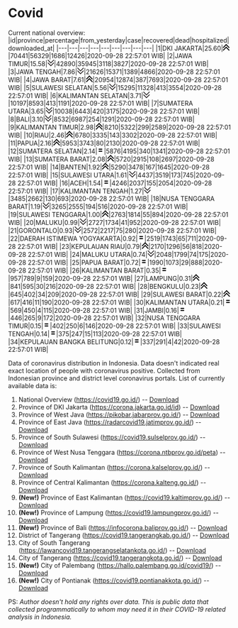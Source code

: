# Covid
Current national overview:
|id|province|percentage|from_yesterday|case|recovered|dead|hospitalized|downloaded_at|
|---|---|---|---|---|---|---|---|---|
|1|DKI JAKARTA|25.60|![up](https://github.com/ariefrachmannn/covid/raw/master/img/rsz_img_186982.png)|70441|56329|1686|12426|2020-09-28 22:57:01 WIB|
|2|JAWA TIMUR|15.58|![down](https://github.com/ariefrachmannn/covid/raw/master/img/rsz_down.png)|42890|35945|3118|3827|2020-09-28 22:57:01 WIB|
|3|JAWA TENGAH|7.86|![down](https://github.com/ariefrachmannn/covid/raw/master/img/rsz_down.png)|21626|15371|1389|4866|2020-09-28 22:57:01 WIB|
|4|JAWA BARAT|7.61|![up](https://github.com/ariefrachmannn/covid/raw/master/img/rsz_img_186982.png)|20954|12874|387|7693|2020-09-28 22:57:01 WIB|
|5|SULAWESI SELATAN|5.56|![down](https://github.com/ariefrachmannn/covid/raw/master/img/rsz_down.png)|15295|11328|413|3554|2020-09-28 22:57:01 WIB|
|6|KALIMANTAN SELATAN|3.71|![down](https://github.com/ariefrachmannn/covid/raw/master/img/rsz_down.png)|10197|8593|413|1191|2020-09-28 22:57:01 WIB|
|7|SUMATERA UTARA|3.65|![down](https://github.com/ariefrachmannn/covid/raw/master/img/rsz_down.png)|10038|6443|420|3175|2020-09-28 22:57:01 WIB|
|8|BALI|3.10|![down](https://github.com/ariefrachmannn/covid/raw/master/img/rsz_down.png)|8532|6987|254|1291|2020-09-28 22:57:01 WIB|
|9|KALIMANTAN TIMUR|2.98|![up](https://github.com/ariefrachmannn/covid/raw/master/img/rsz_img_186982.png)|8210|5322|299|2589|2020-09-28 22:57:01 WIB|
|10|RIAU|2.46|![up](https://github.com/ariefrachmannn/covid/raw/master/img/rsz_img_186982.png)|6780|3335|143|3302|2020-09-28 22:57:01 WIB|
|11|PAPUA|2.16|![up](https://github.com/ariefrachmannn/covid/raw/master/img/rsz_img_186982.png)|5953|3743|80|2130|2020-09-28 22:57:01 WIB|
|12|SUMATERA SELATAN|2.14|![equal](https://github.com/ariefrachmannn/covid/raw/master/img/rsz_equal.png)|5876|4195|340|1341|2020-09-28 22:57:01 WIB|
|13|SUMATERA BARAT|2.08|![up](https://github.com/ariefrachmannn/covid/raw/master/img/rsz_img_186982.png)|5720|2915|108|2697|2020-09-28 22:57:01 WIB|
|14|BANTEN|1.92|![up](https://github.com/ariefrachmannn/covid/raw/master/img/rsz_img_186982.png)|5290|3478|167|1645|2020-09-28 22:57:01 WIB|
|15|SULAWESI UTARA|1.61|![down](https://github.com/ariefrachmannn/covid/raw/master/img/rsz_down.png)|4437|3519|173|745|2020-09-28 22:57:01 WIB|
|16|ACEH|1.54|![equal](https://github.com/ariefrachmannn/covid/raw/master/img/rsz_equal.png)|4246|2037|155|2054|2020-09-28 22:57:01 WIB|
|17|KALIMANTAN TENGAH|1.27|![down](https://github.com/ariefrachmannn/covid/raw/master/img/rsz_down.png)|3485|2662|130|693|2020-09-28 22:57:01 WIB|
|18|NUSA TENGGARA BARAT|1.19|![down](https://github.com/ariefrachmannn/covid/raw/master/img/rsz_down.png)|3265|2555|194|516|2020-09-28 22:57:01 WIB|
|19|SULAWESI TENGGARA|1.00|![up](https://github.com/ariefrachmannn/covid/raw/master/img/rsz_img_186982.png)|2763|1814|55|894|2020-09-28 22:57:01 WIB|
|20|MALUKU|0.99|![down](https://github.com/ariefrachmannn/covid/raw/master/img/rsz_down.png)|2727|1734|41|952|2020-09-28 22:57:01 WIB|
|21|GORONTALO|0.93|![down](https://github.com/ariefrachmannn/covid/raw/master/img/rsz_down.png)|2572|2217|75|280|2020-09-28 22:57:01 WIB|
|22|DAERAH ISTIMEWA YOGYAKARTA|0.92|![equal](https://github.com/ariefrachmannn/covid/raw/master/img/rsz_equal.png)|2519|1743|65|711|2020-09-28 22:57:01 WIB|
|23|KEPULAUAN RIAU|0.79|![up](https://github.com/ariefrachmannn/covid/raw/master/img/rsz_img_186982.png)|2170|1296|56|818|2020-09-28 22:57:01 WIB|
|24|MALUKU UTARA|0.74|![down](https://github.com/ariefrachmannn/covid/raw/master/img/rsz_down.png)|2048|1799|74|175|2020-09-28 22:57:01 WIB|
|25|PAPUA BARAT|0.72|![equal](https://github.com/ariefrachmannn/covid/raw/master/img/rsz_equal.png)|1990|1073|29|888|2020-09-28 22:57:01 WIB|
|26|KALIMANTAN BARAT|0.35|![equal](https://github.com/ariefrachmannn/covid/raw/master/img/rsz_equal.png)|957|789|9|159|2020-09-28 22:57:01 WIB|
|27|LAMPUNG|0.31|![up](https://github.com/ariefrachmannn/covid/raw/master/img/rsz_img_186982.png)|841|595|30|216|2020-09-28 22:57:01 WIB|
|28|BENGKULU|0.23|![up](https://github.com/ariefrachmannn/covid/raw/master/img/rsz_img_186982.png)|645|402|34|209|2020-09-28 22:57:01 WIB|
|29|SULAWESI BARAT|0.22|![up](https://github.com/ariefrachmannn/covid/raw/master/img/rsz_img_186982.png)|617|416|11|190|2020-09-28 22:57:01 WIB|
|30|KALIMANTAN UTARA|0.21|![equal](https://github.com/ariefrachmannn/covid/raw/master/img/rsz_equal.png)|569|450|4|115|2020-09-28 22:57:01 WIB|
|31|JAMBI|0.16|![equal](https://github.com/ariefrachmannn/covid/raw/master/img/rsz_equal.png)|446|265|9|172|2020-09-28 22:57:01 WIB|
|32|NUSA TENGGARA TIMUR|0.15|![equal](https://github.com/ariefrachmannn/covid/raw/master/img/rsz_equal.png)|402|250|6|146|2020-09-28 22:57:01 WIB|
|33|SULAWESI TENGAH|0.14|![equal](https://github.com/ariefrachmannn/covid/raw/master/img/rsz_equal.png)|375|247|15|113|2020-09-28 22:57:01 WIB|
|34|KEPULAUAN BANGKA BELITUNG|0.12|![equal](https://github.com/ariefrachmannn/covid/raw/master/img/rsz_equal.png)|337|291|4|42|2020-09-28 22:57:01 WIB|

Data of coronavirus distribution in Indonesia. Data doesn't indicated real exact location of people with coronavirus positive. Collected from Indonesian province and district level coronavirus portals. List of currently available data is:
1. National Overview (https://covid19.go.id/) -- [Download](https://www.dropbox.com/s/66ly270fw4y76fx/covid_nasional.csv?dl=0)
2. Province of DKI Jakarta (https://corona.jakarta.go.id/id) -- [Download](https://riwayat-file-covid-19-dki-jakarta-jakartagis.hub.arcgis.com/)
3. Province of West Java (https://pikobar.jabarprov.go.id/) -- [Download](https://www.dropbox.com/s/alg0zp60fylq6cn/covid_jabar.csv?dl=0)
4. Province of East Java (https://radarcovid19.jatimprov.go.id/) -- [Download](https://www.dropbox.com/sh/e7vtgcnl4ckbvr4/AADo9UMRDZvrhHn66qTHZOvNa?dl=0)
5. Province of South Sulawesi (https://covid19.sulselprov.go.id/) -- [Download](https://www.dropbox.com/s/z5ek23lwcztj7z7/covid_sulsel.csv?dl=0)
6. Province of West Nusa Tenggara (https://corona.ntbprov.go.id/peta) -- [Download](https://www.dropbox.com/s/4p2k93n42xx0c00/covid_ntb.csv?dl=0)
7. Province of South Kalimantan (https://corona.kalselprov.go.id/) -- [Download](https://www.dropbox.com/sh/7aa2kvz8lb04pzz/AADH1Oj5oFMw2mp-D3JStPRsa?dl=0)
8. Province of Central Kalimantan (https://corona.kalteng.go.id/) -- [Download](https://www.dropbox.com/s/9q01v5r3ys2ozk4/covid_kalteng.csv?dl=0)
9. **(New!)** Province of East Kalimantan (https://covid19.kaltimprov.go.id/) -- [Download](https://www.dropbox.com/sh/qhpxj532nm80goa/AAB6ek_fp1__ieTR0TFQpfIga?dl=0)
10. **(New!)** Province of Lampung (https://covid19.lampungprov.go.id/) -- [Download](https://www.dropbox.com/s/ecuew6oa9kzwqwx/covid_lampung.csv?dl=0)
11. **(New!)** Province of Bali (https://infocorona.baliprov.go.id/) -- [Download](https://www.dropbox.com/sh/iceiwun4ufttmiu/AAC7dSRMpfTjPI1Lfzw-LeCUa?dl=0)
12. District of Tangerang (https://covid19.tangerangkab.go.id/) -- [Download](https://www.dropbox.com/sh/yxovyy6sy5bnz4p/AACZzVHinisKmz8oQWyQJ3nua?dl=0)
13. City of South Tangerang (https://lawancovid19.tangerangselatankota.go.id/) -- [Download](https://www.dropbox.com/s/zlvxo4ivswdzmle/covid_tangsel.csv?dl=0)
14. City of Tangerang (https://covid19.tangerangkota.go.id/) -- [Download](https://www.dropbox.com/s/e53224kvdrpjzy0/covid_tangkot.csv?dl=0)
15. **(New!)** City of Palembang (https://hallo.palembang.go.id/covid19/) -- [Download](https://www.dropbox.com/sh/oj17bhwhlpjht9e/AABZEG-OiaSaFvikATDx6coEa?dl=0)
16. **(New!)** City of Pontianak (https://covid19.pontianakkota.go.id/) -- [Download](https://www.dropbox.com/sh/66if3y4ly51j4sh/AADQ-zwLGa7Kz4ZzJgDw2-3na?dl=0)

PS: *Author doesn't hold any rights over data. This is public data that collected programmatically to whom may need it in their COVID-19 related analysis in Indonesia.*

